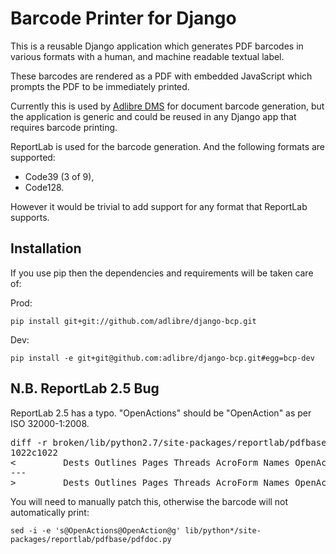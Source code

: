 # Barcode Printer for Django

This is a reusable Django application which generates PDF barcodes in various formats with a human, and machine readable textual label.

These barcodes are rendered as a PDF with embedded JavaScript which prompts the PDF to be immediately printed.

Currently this is used by [Adlibre DMS](http://www.adlibre.com.au/adlibre-dms/) for document barcode generation, but the application is generic and could be reused in any Django app that requires barcode printing.

ReportLab is used for the barcode generation. And the following formats are supported:

 * Code39 (3 of 9),
 * Code128.

However it would be trivial to add support for any format that ReportLab supports.

## Installation

If you use pip then the dependencies and requirements will be taken care of:

Prod:

    pip install git+git://github.com/adlibre/django-bcp.git

Dev:

    pip install -e git+git@github.com:adlibre/django-bcp.git#egg=bcp-dev

## N.B. ReportLab 2.5 Bug

ReportLab 2.5 has a typo. "OpenActions" should be "OpenAction" as per ISO 32000-1:2008.

<pre>
diff -r broken/lib/python2.7/site-packages/reportlab/pdfbase/pdfdoc.py fixed/lib/python2.7/site-packages/reportlab/pdfbase/pdfdoc.py
1022c1022
&lt;         Dests Outlines Pages Threads AcroForm Names OpenActions PageMode URI
---
&gt;         Dests Outlines Pages Threads AcroForm Names OpenAction PageMode URI
</pre>

You will need to manually patch this, otherwise the barcode will not automatically print:

    sed -i -e 's@OpenActions@OpenAction@g' lib/python*/site-packages/reportlab/pdfbase/pdfdoc.py

